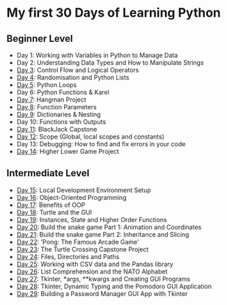 # My first 30 Days of Learning Python

## Beginner Level

- Day 1: Working with Variables in Python to Manage Data
- Day 2: Understanding Data Types and How to Manipulate Strings
- [Day 3](https://github.com/cookieflakes2/cf2_udemy100Days_Pyprojects/tree/master/day3): Control Flow and Logical Operators
- [Day 4](https://github.com/cookieflakes2/cf2_udemy100Days_Pyprojects/tree/master/day4): Randomisation and Python Lists
- [Day 5](https://github.com/cookieflakes2/cf2_udemy100Days_Pyprojects/tree/master/day5): Python Loops
- Day 6: Python Functions & Karel
- [Day 7](https://github.com/cookieflakes2/cf2_udemy100Days_Pyprojects/tree/master/day7): Hangman Project
- [Day 8](https://github.com/cookieflakes2/cf2_udemy100Days_Pyprojects/tree/master/day8): Function Parameters
- [Day 9](https://github.com/cookieflakes2/cf2_udemy100Days_Pyprojects/tree/master/day9): Dictionaries & Nesting
- Day 10: Functions with Outputs
- [Day 11](https://github.com/cookieflakes2/cf2_udemy100Days_Pyprojects/tree/master/day11): BlackJack Capstone
- [Day 12](https://github.com/cookieflakes2/cf2_udemy100Days_Pyprojects/tree/master/day12): Scope (Global, local scopes and constants)
- Day 13: Debugging: How to find and fix errors in your code
- [Day 14](https://github.com/cookieflakes2/cf2_udemy100Days_Pyprojects/tree/master/day14): Higher Lower Game Project

## Intermediate Level

- [Day 15](https://github.com/cookieflakes2/cf2_udemy100Days_Pyprojects/tree/master/day15): Local Development Environment Setup
- [Day 16](https://github.com/cookieflakes2/cf2_udemy100Days_Pyprojects/tree/master/day16): Object-Oriented Programming
- [Day 17](https://github.com/cookieflakes2/cf2_udemy100Days_Pyprojects/tree/master/day17): Benefits of OOP
- [Day 18](https://github.com/cookieflakes2/cf2_udemy100Days_Pyprojects/tree/master/day18): Turtle and the GUI
- [Day 19](https://github.com/cookieflakes2/cf2_udemy100Days_Pyprojects/tree/master/day19): Instances, State and Higher Order Functions
- [Day 20](https://github.com/cookieflakes2/cf2_udemy100Days_Pyprojects/tree/master/day20): Build the snake game Part 1: Animation and Coordinates
- [Day 21](https://github.com/cookieflakes2/cf2_udemy100Days_Pyprojects/tree/master/day21): Build the snake game Part 2: Inheritance and Slicing
- [Day 22](https://github.com/cookieflakes2/cf2_udemy100Days_Pyprojects/tree/master/day22): 'Pong: The Famous Arcade Game'
- [Day 23](https://github.com/cookieflakes2/cf2_udemy100Days_Pyprojects/tree/master/day23): The Turtle Crossing Capstone Project
- [Day 24](https://github.com/cookieflakes2/cf2_udemy100Days_Pyprojects/tree/master/day24): Files, Directories and Paths
- [Day 25](https://github.com/cookieflakes2/cf2_udemy100Days_Pyprojects/tree/master/day25): Working with CSV data and the Pandas library
- [Day 26](https://github.com/cookieflakes2/cf2_udemy100Days_Pyprojects/tree/master/day26): List Comprehension and the NATO Alphabet
- [Day 27](https://github.com/cookieflakes2/cf2_udemy100Days_Pyprojects/tree/master/day27): Tkinter, *args, **kwargs and Creating GUI Programs
- [Day 28](https://github.com/cookieflakes2/cf2_udemy100Days_Pyprojects/tree/master/day28): Tkinter, Dynamic Typing and the Pomodoro GUI Application
- [Day 29](https://github.com/cookieflakes2/cf2_udemy100Days_Pyprojects/tree/master/day29): Building a Password Manager GUI App with Tkinter